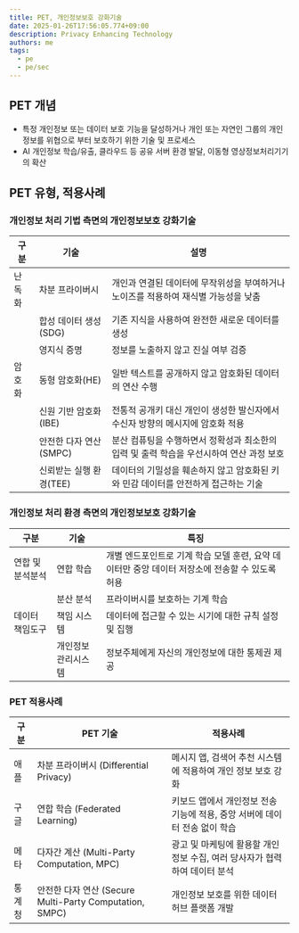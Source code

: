 ```yaml
---
title: PET, 개인정보보호 강화기술
date: 2025-01-26T17:56:05.774+09:00
description: Privacy Enhancing Technology
authors: me
tags:
  - pe
  - pe/sec
---
```


## PET 개념

- 특정 개인정보 또는 데이터 보호 기능을 달성하거나 개인 또는 자연인 그룹의 개인정보를 위협으로 부터 보호하기 위한 기술 및 프로세스
- AI 개인정보 학습/유출, 클라우드 등 공유 서버 환경 발달, 이동형 영상정보처리기기의 확산

## PET 유형, 적용사례

### 개인정보 처리 기법 측면의 개인정보보호 강화기술

| 구분 | 기술 | 설명 |
| --- | --- | --- |
| 난독화 | 차분 프라이버시 | 개인과 연결된 데이터에 무작위성을 부여하거나 노이즈를 적용하여 재식별 가능성을 낮춤 |
| | 합성 데이터 생성(SDG) | 기존 지식을 사용하여 완전한 새로운 데이터를 생성 |
| | 영지식 증명 | 정보를 노출하지 않고 진실 여부 검증 |
| 암호화 | 동형 암호화(HE) | 일반 텍스트를 공개하지 않고 암호화된 데이터의 연산 수행 |
| | 신원 기반 암호화(IBE) | 전통적 공개키 대신 개인이 생성한 발신자에서 수신자 방향의 메시지에 암호화 적용 |
| | 안전한 다자 연산(SMPC) | 분산 컴퓨팅을 수행하면서 정확성과 최소한의 입력 및 출력 학습을 우선시하여 연산 과정 보호 |
| | 신뢰받는 실행 환경(TEE) | 데이터의 기밀성을 훼손하지 않고 암호화된 키와 민감 데이터를 안전하게 접근하는 기술 |

### 개인정보 처리 환경 측면의 개인정보보호 강화기술

| 구분 | 기술 | 특징 |
| --- | --- | --- |
| 연합 및 분석분석 | 연합 학습 | 개별 엔드포인트로 기계 학습 모델 훈련, 요약 데이터만 중앙 데이터 저장소에 전송할 수 있도록 허용 |
| | 분산 분석 | 프라이버시를 보호하는 기계 학습 |
| 데이터 책임도구 | 책임 시스템 | 데이터에 접근할 수 있는 시기에 대한 규칙 설정 및 집행 |
| | 개인정보 관리시스템 | 정보주체에게 자신의 개인정보에 대한 통제권 제공 |

### PET 적용사례

| 구분 | PET 기술 | 적용사례 |
| --- | --- | --- |
| 애플 | 차분 프라이버시 (Differential Privacy) | 메시지 앱, 검색어 추천 시스템에 적용하여 개인 정보 보호 강화 |
| 구글 | 연합 학습 (Federated Learning) | 키보드 앱에서 개인정보 전송 기능에 적용, 중앙 서버에 데이터 전송 없이 학습 |
| 메타 | 다자간 계산 (Multi-Party Computation, MPC) | 광고 및 마케팅에 활용할 개인정보 수집, 여러 당사자가 협력하여 데이터 분석 |
| 통계청 | 안전한 다자 연산 (Secure Multi-Party Computation, SMPC) | 개인정보 보호를 위한 데이터 허브 플랫폼 개발 |
